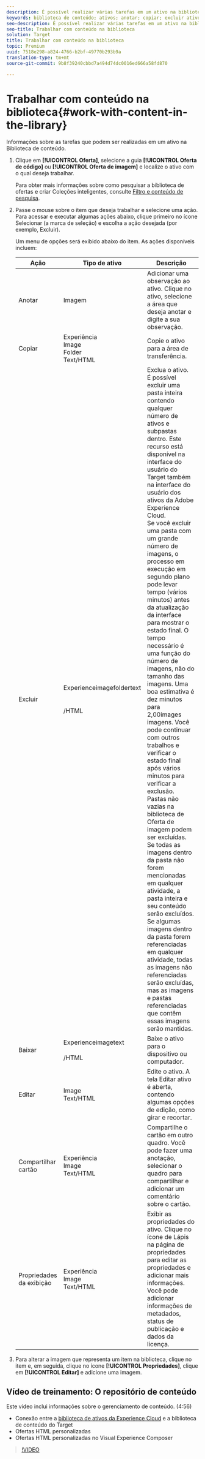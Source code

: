 ```yaml
---
description: É possível realizar várias tarefas em um ativo na biblioteca.
keywords: biblioteca de conteúdo; ativos; anotar; copiar; excluir ativo; baixar ativo; editar conteúdo; compartilhar cartão; exibir propriedades do conteúdo
seo-description: É possível realizar várias tarefas em um ativo na biblioteca.
seo-title: Trabalhar com conteúdo na biblioteca
solution: Target
title: Trabalhar com conteúdo na biblioteca
topic: Premium
uuid: 7518e298-a824-4766-b2bf-49770b293b9a
translation-type: tm+mt
source-git-commit: 9b8f39240cbbd7a494d74dc0016ed666a58fd870

---
```



# Trabalhar com conteúdo na biblioteca{#work-with-content-in-the-library}

Informações sobre as tarefas que podem ser realizadas em um ativo na Biblioteca de conteúdo.

1. Clique em **[!UICONTROL Oferta]**, selecione a guia **[!UICONTROL Oferta de código]** ou **[!UICONTROL Oferta de imagem]** e localize o ativo com o qual deseja trabalhar.

   Para obter mais informações sobre como pesquisar a biblioteca de ofertas e criar Coleções inteligentes, consulte [Filtro e conteúdo de pesquisa](../../c-experiences/c-manage-content/filter-and-search-content.md#concept_3B59B8F025BF4CEA82ECC5199D365276).

1. Passe o mouse sobre o item que deseja trabalhar e selecione uma ação. Para acessar e executar algumas ações abaixo, clique primeiro no ícone Selecionar (a marca de seleção) e escolha a ação desejada (por exemplo, Excluir).

   Um menu de opções será exibido abaixo do item. As ações disponíveis incluem:

   | Ação | Tipo de ativo | Descrição |
   |--- |--- |--- |
   | Anotar | Imagem | Adicionar uma observação ao ativo. Clique no ativo, selecione a área que deseja anotar e digite a sua observação. |
   | Copiar | Experiência<br>Image<br>Folder<br>Text/HTML | Copie o ativo para a área de transferência. |
   | Excluir | Experienceimagefoldertext<br><br><br>/HTML | Exclua o ativo.<br>É possível excluir uma pasta inteira contendo qualquer número de ativos e subpastas dentro. Este recurso está disponível na interface do usuário do Target também na interface do usuário dos ativos da Adobe Experience Cloud.<br>Se você excluir uma pasta com um grande número de imagens, o processo em execução em segundo plano pode levar tempo (vários minutos) antes da atualização da interface para mostrar o estado final. O tempo necessário é uma função do número de imagens, não do tamanho das imagens. Uma boa estimativa é dez minutos para 2,00images imagens. Você pode continuar com outros trabalhos e verificar o estado final após vários minutos para verificar a exclusão.<br> Pastas não vazias na biblioteca de Oferta de imagem podem ser excluídas. Se todas as imagens dentro da pasta não forem mencionadas em qualquer atividade, a pasta inteira e seu conteúdo serão excluídos. Se algumas imagens dentro da pasta forem referenciadas em qualquer atividade, todas as imagens não referenciadas serão excluídas, mas as imagens e pastas referenciadas que contêm essas imagens serão mantidas. |
   | Baixar | Experienceimagetext<br><br>/HTML | Baixe o ativo para o dispositivo ou computador. |
   | Editar | Image<br>Text/HTML | Edite o ativo. A tela Editar ativo é aberta, contendo algumas opções de edição, como girar e recortar. |
   | Compartilhar cartão | Experiência<br>Image<br>Text/HTML | Compartilhe o cartão em outro quadro. Você pode fazer uma anotação, selecionar o quadro para compartilhar e adicionar um comentário sobre o cartão. |
   | Propriedades da exibição | Experiência<br>Image<br>Text/HTML | Exibir as propriedades do ativo. Clique no ícone de Lápis na página de propriedades para editar as propriedades e adicionar mais informações. Você pode adicionar informações de metadados, status de publicação e dados da licença. |

1. Para alterar a imagem que representa um item na biblioteca, clique no item e, em seguida, clique no ícone **[!UICONTROL Propriedades]**, clique em **[!UICONTROL Editar]** e adicione uma imagem.

## Vídeo de treinamento: O repositório de conteúdo

Este vídeo inclui informações sobre o gerenciamento de conteúdo. (4:56)

* Conexão entre a [biblioteca de ativos da Experience Cloud](https://marketing.adobe.com/resources/help/en_US/mcloud/creative_cloud.html) e a biblioteca de conteúdo do Target
* Ofertas HTML personalizadas
* Ofertas HTML personalizadas no Visual Experience Composer

>[!VIDEO](https://video.tv.adobe.com/v/17387)